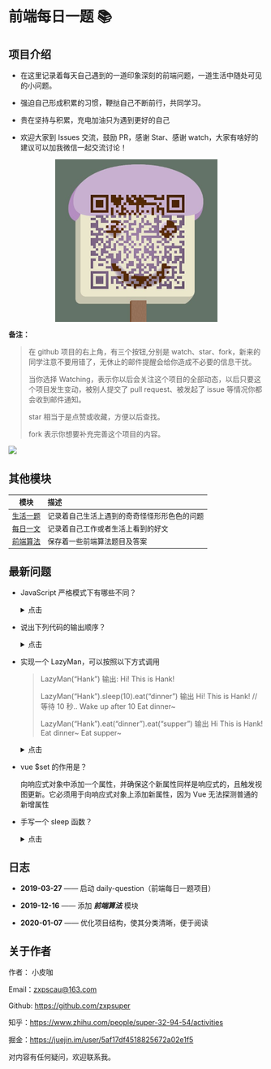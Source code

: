 # 前端每日一题 :books:

## 项目介绍

- 在这里记录着每天自己遇到的一道印象深刻的前端问题，一道生活中随处可见的小问题。

- 强迫自己形成积累的习惯，鞭挞自己不断前行，共同学习。

- 贵在坚持与积累，充电加油只为遇到更好的自己

- 欢迎大家到 Issues 交流，鼓励 PR，感谢 Star、感谢 watch，大家有啥好的建议可以加我微信一起交流讨论！

<img src="./image/wechat.png" style="width: 320px; margin: 0 auto; display: block">

**备注：**

> 在 github 项目的右上角，有三个按钮,分别是 watch、star、fork，新来的同学注意不要用错了，无休止的邮件提醒会给你造成不必要的信息干扰。
>
> 当你选择 Watching，表示你以后会关注这个项目的全部动态，以后只要这个项目发生变动，被别人提交了 pull request、被发起了 issue 等情况你都会收到邮件通知。
>
> star 相当于是点赞或收藏，方便以后查找。
>
> fork 表示你想要补充完善这个项目的内容。

![](./image/fork_and_star.jpg)

## 其他模块

|模块|描述|
|:---:|:---|
|[生活一题](./life/)|记录着自己生活上遇到的奇奇怪怪形形色色的问题|
|[每日一文](./article/)|记录着自己工作或者生活上看到的好文|
|[前端算法](./algorithm//)|保存着一些前端算法题目及答案|


## 最新问题

- JavaScript 严格模式下有哪些不同？

  <details>
  <summary>点击</summary>

  - 不允许不使用 var 关键字去创建全局变量，抛出 ReferenceError
  - 不允许对变量使用 delete 操作符，抛 ReferenceError
  - 不可对对象的只读属性赋值，不可对对象的不可配置属性使用 delete 操作符，不可为不可拓展的对象添加属性，均抛 TypeError
  - 对象属性名必须唯一
  - 函数中不可有重名参数
  - 在函数内部对修改参数不会反映到 arguments 中
  - 淘汰 arguments.callee 和 arguments.caller
  - 不可在 if 内部声明函数
  - 抛弃 with 语句
  </details>

- 说出下列代码的输出顺序？

  <details>
  <summary>点击</summary>

  ```html
  <div id="app">
    <span id="name" ref="name">{{ name }}</span>
    <button @click="change">change name</button>
    <div id="content"></div>
  </div>
  <script>
    new Vue({
      el: '#app',
      data() {
        return {
          name: 'SHERlocked93',
        };
      },
      methods: {
        change() {
          const $name = this.$refs.name;
          this.$nextTick(() => console.log('setter前：' + $name.innerHTML));
          this.name = ' name改喽 ';
          console.log('同步方式：' + this.$refs.name.innerHTML);
          setTimeout(() =>
            this.console('setTimeout方式：' + this.$refs.name.innerHTML)
          );
          this.$nextTick(() => console.log('setter后：' + $name.innerHTML));
          this.$nextTick().then(() =>
            console.log('Promise方式：' + $name.innerHTML)
          );
        },
      },
    });
  </script>
  ```

  这里涉及的知识是 vue.\$nextTick()原理，详情可查看[《全面解析 Vue.nextTick 实现原理》](https://mp.weixin.qq.com/s/mCcW4OYj3p3471ghMBylBw)

  ```
  同步方式：SHERlocked93
  setter前：SHERlocked93
  setter后：name改喽
  Promise方式：name改喽
  setTimeout方式：name改喽
  ```

  </details>

* 实现一个 LazyMan，可以按照以下方式调用

  > LazyMan(“Hank”) 输出: Hi! This is Hank!
  >
  > LazyMan(“Hank”).sleep(10).eat(“dinner”) 输出 Hi! This is Hank! // 等待 10 秒.. Wake up after 10 Eat dinner~
  >
  > LazyMan(“Hank”).eat(“dinner”).eat(“supper”) 输出 Hi This is Hank! Eat dinner~ Eat supper~

  <details>
  <summary>点击</summary>

  ```js
  class LazyMan {
    constructor(name) {
      this.name = name;
      this.asyncFun = Promise.resolve();
      console.log(`--------- 我就是 ${this.name}! ---------`);
    }
    sleep(delay) {
      this.asyncFun = this.asyncFun.then(() => {
        return new Promise(resolve => {
          setTimeout(() => {
            console.log(`--------- 我睡了 ${delay / 1000}s 然后 ----------`);
            resolve();
          }, delay);
        });
      });
      return this; //提供 ”链式调用“
    }
    eat(food) {
      this.asyncFun = this.asyncFun.then(() => {
        console.log(`--------- 吃 ${food}~ ---------`);
        return Promise.resolve();
      });
      return this;
    }
  }

  new LazyMan('小皮咖')
    .sleep(4000)
    .eat('豆浆')
    .eat('油条')
    .sleep(2000)
    .eat('炒年糕');
  ```

  </details>

* vue $set 的作用是？

  向响应式对象中添加一个属性，并确保这个新属性同样是响应式的，且触发视图更新。它必须用于向响应式对象上添加新属性，因为 Vue 无法探测普通的新增属性

* 手写一个 sleep 函数？

  <details>
  <summary>点击</summary>

  ```js
  // 时间戳版本
  function sleep(time) {
    let startTime = new Date().getTime();
    while (new Date().getTime() - startTime < time) {}
    console.log('sleep ' + time + 'ms');
  }
  // promise
  function sleep2(time) {
    return new Promise((resolve, reject) => {
      setTimeout(() => {
        console.log('sleep ' + time + 'ms');
        resolve();
      }, time);
    });
  }

  // 测试
  const haha = async () => {
    console.log(11);
    sleep(2000);
    await sleep2(3000);
    console.log(222);
  };

  haha();
  ```

  </details>








## 日志

- **2019-03-27** —— 启动 daily-question（前端每日一题项目）

- **2019-12-16** —— 添加 ***前端算法*** 模块

- **2020-01-07** —— 优化项目结构，使其分类清晰，便于阅读

## 关于作者

作者： 小皮咖

Email：zxpscau@163.com

Github: https://github.com/zxpsuper

知乎：https://www.zhihu.com/people/super-32-94-54/activities

掘金：https://juejin.im/user/5af17df4518825672a02e1f5

对内容有任何疑问，欢迎联系我。


